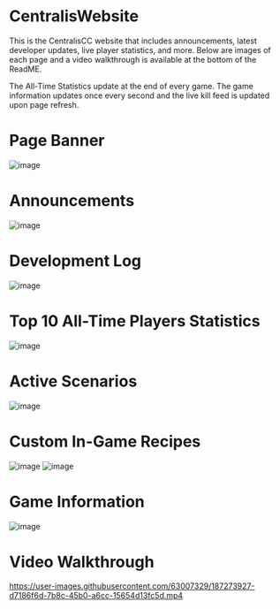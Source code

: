 # CentralisWebsite

This is the CentralisCC website that includes announcements, latest developer updates, live player statistics, and more. Below are images of each page and a video walkthrough is available at the bottom of the ReadME.

The All-Time Statistics update at the end of every game. The game information updates once every second and the live kill feed is updated upon page refresh.

# Page Banner
![image](https://user-images.githubusercontent.com/63007329/186738199-7a8b03a9-ff35-4082-8497-18c917187b77.png)

# Announcements
![image](https://user-images.githubusercontent.com/63007329/186738088-ebc47657-e608-4cdc-8c54-f10eda810e1f.png)

# Development Log
![image](https://user-images.githubusercontent.com/63007329/186738054-8fee1e4f-dafb-4d1c-8201-6df6b2eab7f5.png)

# Top 10 All-Time Players Statistics
![image](https://user-images.githubusercontent.com/63007329/186737775-9a95f698-5262-4a8c-9550-0d3289551bb7.png)

# Active Scenarios
![image](https://user-images.githubusercontent.com/63007329/186737882-26bcfd99-d654-4368-84ee-affb2d6d650c.png)

# Custom In-Game Recipes
![image](https://user-images.githubusercontent.com/63007329/186737942-2201e73c-57c1-4951-b5d9-f4efa9b9a7fc.png)
![image](https://user-images.githubusercontent.com/63007329/186737978-3b1e95c3-80f1-4302-afe9-4da809a8c54b.png)

# Game Information
![image](https://user-images.githubusercontent.com/63007329/187274302-94b9df72-636d-4dfc-a0f1-a8ee1d0571c9.png)

# Video Walkthrough
https://user-images.githubusercontent.com/63007329/187273927-d7186f6d-7b8c-45b0-a6cc-15654d13fc5d.mp4
